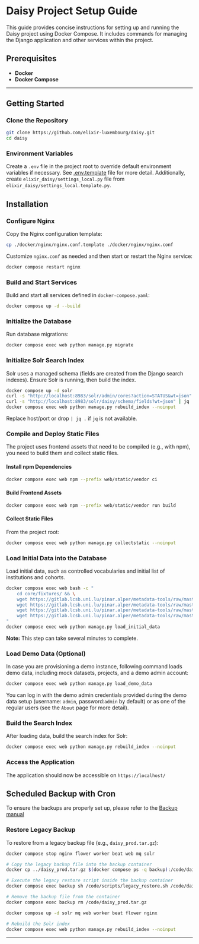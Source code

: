# Daisy Project Setup Guide

This guide provides concise instructions for setting up and running the Daisy project using Docker Compose. It includes commands for managing the Django application and other services within the project.

## Prerequisites

- **Docker**
- **Docker Compose**

---

## Getting Started

### Clone the Repository

```bash
git clone https://github.com/elixir-luxembourg/daisy.git
cd daisy
```

### Environment Variables

Create a `.env` file in the project root to override default environment variables if necessary. See [.env.template](/.env.template) file for more detail. Additionally, create `elixir_daisy/settings_local.py` file from `elixir_daisy/settings_local.template.py`.

## Installation

### Configure Nginx

Copy the Nginx configuration template:

```bash
cp ./docker/nginx/nginx.conf.template ./docker/nginx/nginx.conf
```

Customize `nginx.conf` as needed and then start or restart the Nginx service:

```bash
docker compose restart nginx
```

### Build and Start Services

Build and start all services defined in `docker-compose.yaml`:

```bash
docker compose up -d --build
```

### Initialize the Database

Run database migrations:

```bash
docker compose exec web python manage.py migrate
```

### Initialize Solr Search Index

Solr uses a managed schema (fields are created from the Django search indexes). Ensure Solr is running, then build the index.

```bash
docker compose up -d solr
curl -s "http://localhost:8983/solr/admin/cores?action=STATUS&wt=json" | jq .
curl -s "http://localhost:8983/solr/daisy/schema/fields?wt=json" | jq .
docker compose exec web python manage.py rebuild_index --noinput
```

Replace host/port or drop `| jq .` if `jq` is not available.

### Compile and Deploy Static Files

The project uses frontend assets that need to be compiled (e.g., with npm), you need to build them and collect static files.

#### Install npm Dependencies

```bash
docker compose exec web npm --prefix web/static/vendor ci
```

#### Build Frontend Assets

```bash
docker compose exec web npm --prefix web/static/vendor run build
```

#### Collect Static Files

From the project root:

```bash
docker compose exec web python manage.py collectstatic --noinput
```

### Load Initial Data into the Database

Load initial data, such as controlled vocabularies and initial list of institutions and cohorts.

```bash
docker compose exec web bash -c "
    cd core/fixtures/ && \
    wget https://gitlab.lcsb.uni.lu/pinar.alper/metadata-tools/raw/master/metadata_tools/resources/edda.json && \
    wget https://gitlab.lcsb.uni.lu/pinar.alper/metadata-tools/raw/master/metadata_tools/resources/hpo.json && \
    wget https://gitlab.lcsb.uni.lu/pinar.alper/metadata-tools/raw/master/metadata_tools/resources/hdo.json && \
    wget https://gitlab.lcsb.uni.lu/pinar.alper/metadata-tools/raw/master/metadata_tools/resources/hgnc.json
"
docker compose exec web python manage.py load_initial_data
```

**Note:** This step can take several minutes to complete.

### Load Demo Data (Optional)

In case you are provisioning a demo instance, following command loads demo data, including mock datasets, projects, and a demo admin account:

```bash
docker compose exec web python manage.py load_demo_data
```

You can log in with the demo admin credentials provided during the demo data setup (username: `admin`, password:`admin` by default) or as one of the regular users (see the `About` page for more detail).

### Build the Search Index

After loading data, build the search index for Solr:

```bash
docker compose exec web python manage.py rebuild_index --noinput
```

### Access the Application

The application should now be accessible on `https://localhost/`

## Scheduled Backup with Cron

To ensure the backups are properly set up, please refer to the [Backup manual](backup.md#Scheduled-Backup-with-Cron)

### Restore Legacy Backup

To restore from a legacy backup file (e.g., `daisy_prod.tar.gz`):

```bash
docker compose stop nginx flower worker beat web mq solr

# Copy the legacy backup file into the backup container
docker cp ../daisy_prod.tar.gz $(docker compose ps -q backup):/code/daisy_prod.tar.gz

# Execute the legacy restore script inside the backup container
docker compose exec backup sh /code/scripts/legacy_restore.sh /code/daisy_prod.tar.gz

# Remove the backup file from the container
docker compose exec backup rm /code/daisy_prod.tar.gz

docker compose up -d solr mq web worker beat flower nginx

# Rebuild the Solr index
docker compose exec web python manage.py rebuild_index --noinput
```

---
